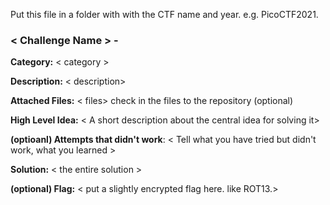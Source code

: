 Put this file in a folder with with the CTF name and year. e.g.  PicoCTF2021.


### < Challenge Name >  -

**Category:** < category >

**Description:** < description>

**Attached Files:**  < files>  check in the files to the repository (optional)

**High Level Idea:**  < A short description about the central idea for solving it>
 
**(optioanl) Attempts that didn't work**:  < Tell what you have tried but didn't work, what you learned >
   
**Solution:**  < the entire solution >
  
**(optional) Flag:** < put a slightly encrypted flag here. like ROT13.>
  